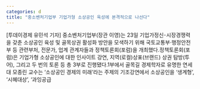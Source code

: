 ```yaml
---
categories: d
title: "중소벤처기업부 기업가형 소상공인 육성에 본격적으로 나선다"
---
```

[투데이경제 유민석 기자] 중소벤처기업부(장관 이영)는 23일 기업가정신･시장경쟁력을 갖춘 소상공인 육성 및 골목상권 활성화 방안을 모색하기 위해 국토교통부·행정안전부 등 관련부처, 전문가, 업계 관계자들과 정책토론회(포럼)을 개최했다.정책토론회(포럼)은 기업가형 소상공인에 대한 인사이트 강연, 지역(로컬)상표(브랜드) 상권 탐방(투어), 그리고 두 번의 토론 등 총 3부로 진행됐다.1부에서 골목길 경제학자로 유명한 연세대 모종린 교수는 ‘소상공인 경제의 미래’라는 주제의 기조강연에서 소상공인을 ‘생계형’, ‘시혜대상’, ‘과잉공급